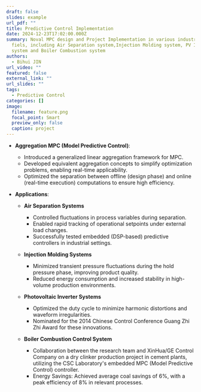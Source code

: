 ```yaml
---
draft: false
slides: example
url_pdf: ""
title: Predictive Control Implementation
date: 2024-12-23T17:02:00.000Z
summary: Noval MPC design and Project Implementation in various industrial
  fiels, including Air Separation system,Injection Molding system, PV Inverter
  system and Boiler Combustion system
authors:
  - Bihui JIN
url_video: ""
featured: false
external_link: ""
url_slides: ""
tags:
  - Predictive Control
categories: []
image:
  filename: feature.png
  focal_point: Smart
  preview_only: false
  caption: project
---
```

* **Aggregation MPC (Model Predictive Control)**:

  * Introduced a generalized linear aggregation framework for MPC.
  * Developed equivalent aggregation concepts to simplify optimization problems, enabling real-time applicability.
  * Optimized the separation between offline (design phase) and online (real-time execution) computations to ensure high efficiency.
* **Applications**:

  * **Air Separation Systems**

    * Controlled fluctuations in process variables during separation.
    * Enabled rapid tracking of operational setpoints under external load changes.
    * Successfully tested embedded (DSP-based) predictive controllers in industrial settings.
  * **Injection Molding Systems**

    * Minimized transient pressure fluctuations during the hold pressure phase, improving product quality.
    * Reduced energy consumption and increased stability in high-volume production environments.
  * **Photovoltaic Inverter Systems**

    * Optimized the duty cycle to minimize harmonic distortions and waveform irregularities.
    * Nominated for the 2014 Chinese Control Conference Guang Zhi Zhi Award for these innovations.
  * **Boiler Combustion Control System**

    * Collaboration between the research team and XinHua/GE Control Company on a dry clinker production project in cement plants, utilizing the CSC Laboratory's embedded MPC (Model Predictive Control) controller.
    * Energy Savings: Achieved average coal savings of 6%, with a peak efficiency of 8% in relevant processes.
